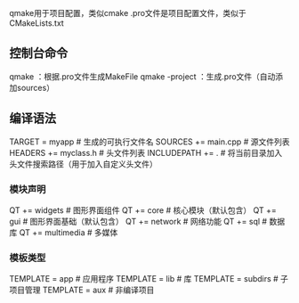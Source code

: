 qmake用于项目配置，类似cmake
.pro文件是项目配置文件，类似于CMakeLists.txt

## 控制台命令
qmake ：根据.pro文件生成MakeFile
qmake -project ：生成.pro文件（自动添加sources）
## 编译语法

TARGET = myapp       # 生成的可执行文件名
SOURCES += main.cpp  # 源文件列表
HEADERS += myclass.h # 头文件列表
INCLUDEPATH += .       # 将当前目录加入头文件搜索路径（用于加入自定义头文件）
### 模块声明
QT += widgets        # 图形界面组件
QT += core        # 核心模块（默认包含）
QT += gui        # 图形界面基础（默认包含）
QT += network        # 网络功能
QT += sql        # 数据库
QT += multimedia        # 多媒体
### 模板类型
TEMPLATE = app    # 应用程序
TEMPLATE = lib     # 库
TEMPLATE = subdirs    # 子项目管理
TEMPLATE = aux     # 非编译项目
